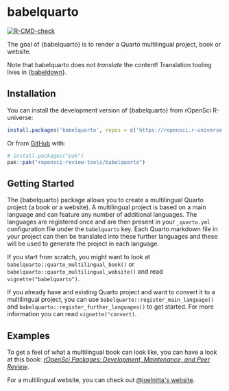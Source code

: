 
# babelquarto

<!-- badges: start -->

[![R-CMD-check](https://github.com/ropensci-review-tools/quartobabel/actions/workflows/R-CMD-check.yaml/badge.svg)](https://github.com/ropensci-review-tools/quartobabel/actions/workflows/R-CMD-check.yaml)
<!-- badges: end -->

The goal of {babelquarto} is to render a Quarto multilingual project, book
or website.

Note that babelquarto does not *translate* the content! Translation
tooling lives in {[babeldown](https://docs.ropensci.org/babeldown)}.

## Installation

You can install the development version of {babelquarto} from rOpenSci
R-universe:

``` r
install.packages('babelquarto', repos = c('https://ropensci.r-universe.dev', 'https://cloud.r-project.org'))
```

Or from [GitHub](https://github.com/) with:

``` r
# install.packages("pak")
pak::pak("ropensci-review-tools/babelquarto")
```

## Getting Started

The {babelquarto} package allows you to create a multilingual Quarto project (a book or a website).
A multilingual project is based on a main language and can feature any number of additional languages.
The languages are registered once and are then present in your `_quarto.yml` configuration file under the `babelquarto` key.
Each Quarto markdown file in your project can then be translated into these further languages and these will be used to generate the project in each language.

If you start from scratch, you might want to look at `babelquarto::quarto_multilingual_book()` or `babelquarto::quarto_multilingual_website()` and read `vignette("babelquarto")`.

If you already have and existing Quarto project and want to convert it to a multilingual project, you can use `babelquarto::register_main_language()` and `babelquarto::register_further_languages()` to get started. For more information you can read `vignette("convert)`.

## Examples

To get a feel of what a multilingual book can look like, you can have a look at this book: [*rOpenSci Packages: Development, Maintenance, and Peer Review*](https://devguide.ropensci.org/).

For a multilingual website, you can check out [@joelnitta's website](https://www.joelnitta.com/).
